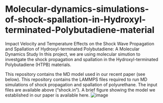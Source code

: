 # Molecular-dynamics-simulations-of-shock-spallation-in-Hydroxyl-terminated-Polybutadiene-material
Impact Velocity and Temperature Effects on the Shock Wave Propagation and Spallation of Hydroxyl-terminated Polybutadiene: A Molecular Dynamics Study
In this project, we are using molecular simution to investgate the shock propagation and spallation in the Hydroxyl-terminated Polybutadiene (HTPB) materials. 

This repository contains the MD model used in our recent paper (see below). This repository contains the LAMMPS files required to run MD simulations of shock propagation and spallation of polyurethane. The input files are available above (“shock.in”). 
A brief figure showing the model we established in our paper is available here.
![image](https://github.com/yliu2397/Molecular-dynamics-simulations-of-shock-spallation-in-Hydroxyl-terminated-Polybutadiene-material/assets/122492227/bc999af1-1adf-44cb-9eea-d7bb984cf18f)


